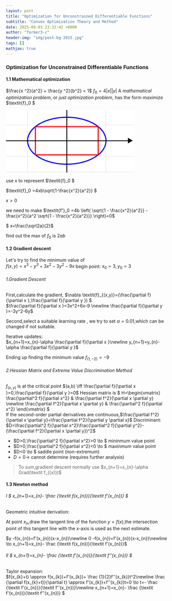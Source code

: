 ```yaml
---
layout: post
title: "Optimization for Unconstrained Differentiable Functions"
subtitle: "Convex Optimization Theory and Method"
date: 2025-09-03 23:32:42 +0800
author: "farmer3-c"
header-img: "img/post-bg-2015.jpg"
tags: []
mathjax: true 
---
```



###  Optimization for Unconstrained Differentiable Functions

#### 1.1 Mathematical optimization

$\frac{x ^2}{a^2} + \frac{y ^2}{b^2} = 1$ 
$\textit{f}_0 =4|x||y|$
A *mathematical optimization problem*, or *just optimization problem*, has the form *maximize* $\textit{f}_0 $

![elliptical](/img/in-post/ell.png)  

use x to represent $\textit{f}_0 $

$\textit{f}_0 =4xb\sqrt{1-\frac{x^2}{a^2}}   $

$x>0$

we need to make $\textit{f'}_0 =4b \left( \sqrt{1 - \frac{x^2}{a^2}} - \frac{x^2}{a^2 \sqrt{1 - \frac{x^2}{a^2}}} \right)=0$  


$ x=\frac{\sqrt2a}{2}$

find out the max of $\textit{f}_0$  is $2ab$

#### 1.2 Gradient descent

Let's try to find the minimum value of  
$\textit{f}(x,y) = x^3-y^3+3x^2-3y^2-9x$
begin point:
$\textit{x}_0=3,\textit{y}_0=3$

######    1.Gradient Descent

First,calculate the gradient,
$\nabla \textit{f}_{(x,y)}=(\frac{\partial f}{\partial x },\frac{\partial f}{\partial y }) $  
$\frac{\partial f}{\partial x }=3x^2+6x-9 \newline
\frac{\partial f}{\partial y }=-3y^2-6y$  

Second,select a suitable learning rate ,
we try to set $\alpha =0.01$,which can be changed if not suitable.

Iterative updates:  
$x_{n+1}=x_{n}-\alpha \frac{\partial f}{\partial x }\newline
y_{n+1}=y_{n}-\alpha \frac{\partial f}{\partial y }$
  
Ending up finding the minimum value $f_{(1,-2)}=-9$

    
######    2.Hessian Matrix and Extreme Value Discrimination Method
$f_{(x,y)}$  is at the critical point $(a,b) \iff \frac{\partial f}{\partial x }=0,\frac{\partial f}{\partial y }=0$
Hessian matrix is
$
H=\begin{vmatrix}
\frac{\partial^2 f}{\partial x^2} & \frac{\partial f^2}{\partial x \partial y}  \newline
\frac{\partial f^2}{\partial x \partial y} & \frac{\partial^2 f}{\partial x^2} 
\end{vmatrix}
$  
If the second-order partial derivatives are continuous,$\frac{\partial f^2}{\partial x \partial y}=\frac{\partial f^2}{\partial y \partial x}$
Discriminant: $D=\frac{\partial^2 f}{\partial x^2}\frac{\partial^2 f}{\partial y^2}-(\frac{\partial f^2}{\partial x \partial y})^2$    

* $D>0,\frac{\partial^2 f}{\partial x^2}>0 \to $ mininmum  value point
* $D>0,\frac{\partial^2 f}{\partial x^2}<0 \to $ maxinmum  value point 
* $D<0 \to $ saddle point (non-extremum)
* $D=0 \to$ cannot determine (requires further analysis)  


> To sum,gradient descent normally use  $x_{n+1}=x_{n}-\alpha Grad(\textit f_{(x)})$  

#### 1.3 Newton method  

###### I  $ x_{n+1}=x_{n}- \frac {\textit f(x_{n})}{\textit f'(x_{n})} $   

Geometric intuitive derivation:

At point $x_{n}$,draw the tangent line of the function $y=f(x)$,the intersection point of this tangent line with the x-axis is used as the next estimate.
  
$y -f(x_{n})=f'(x_{n})(x-x_{n})\newline
0 -f(x_{n})=f'(x_{n})(x-x_{n})\newline
\to x_{n+1}=x_{n}- \frac {\textit f(x_{n})}{\textit f'(x_{n})}$
###### II  $ x_{n+1}=x_{n}- \frac {\textit f'(x_{n})}{\textit f''(x_{n})} $    

Taylor expansion:  
$f(x_{k}+t) \approx f(x_{k})+f'(x_{k})+ \frac {1}{2}f''(x_{k})t^2\newline
\frac {\partial f(x_{k}+t)}{\partial t} \approx f'(x_{k})+f''(x_{k})t=0 \to t=- \frac {\textit f'(x_{n})}{\textit f''(x_{n})}\newline
x_{n+1}=x_{n}- \frac {\textit f'(x_{n})}{\textit f''(x_{n})} $



